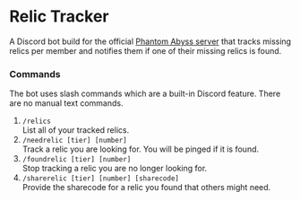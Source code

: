 # Relic Tracker

A Discord bot build for the official [Phantom Abyss server](https://discord.gg/phantomabyss) that tracks missing relics per member and notifies them if one of their missing relics is found.

### Commands

The bot uses slash commands which are a built-in Discord feature. There are no manual text commands.

1. `/relics`  
List all of your tracked relics.
2. `/needrelic [tier] [number]`  
Track a relic you are looking for. You will be pinged if it is found.
3. `/foundrelic [tier] [number]`  
Stop tracking a relic you are no longer looking for.
4. `/sharerelic [tier] [number] [sharecode]`  
Provide the sharecode for a relic you found that others might need.
